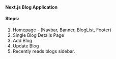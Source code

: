 #### Next.js Blog Application




#### Steps:

1. Homepage - (Navbar, Banner, BlogList, Footer)
2. Single Blog Details Page
2. Add Blog
3. Update Blog
4. Recently reads blogs sidebar. 